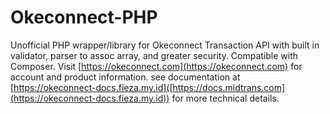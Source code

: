 Okeconnect-PHP
===============


Unofficial PHP wrapper/library for Okeconnect Transaction API with built in validator, parser to assoc array, and greater security. Compatible with Composer. Visit [https://okeconnect.com](https://okeconnect.com) for account and product information. see documentation at [https://okeconnect-docs.fieza.my.id]([https://docs.midtrans.com](https://okeconnect-docs.fieza.my.id)) for more technical details.

